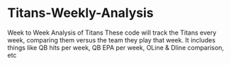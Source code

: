 # Titans-Weekly-Analysis
Week to Week Analysis of Titans
These code will track the Titans every week, comparing them versus the team they play that week. 
It includes things like QB hits per week, QB EPA per week, OLine & Dline comparison, etc
